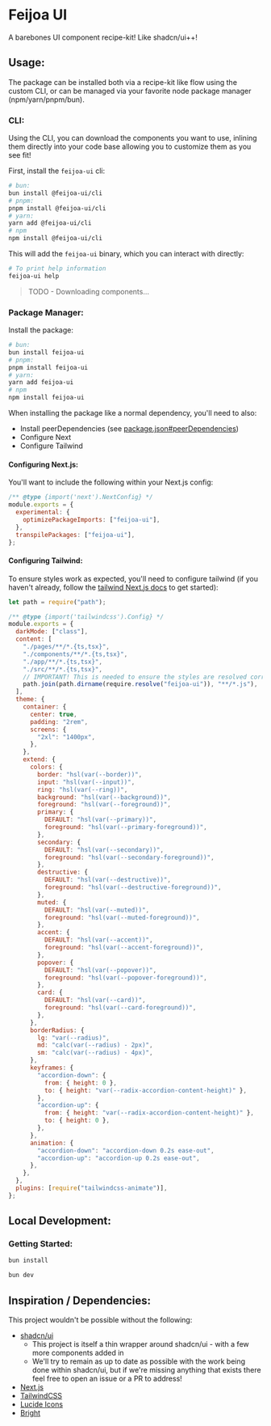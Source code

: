 # Feijoa UI

A barebones UI component recipe-kit! Like shadcn/ui++!

## Usage:

The package can be installed both via a recipe-kit like flow using the custom
CLI, or can be managed via your favorite node package manager
(npm/yarn/pnpm/bun).

### CLI:

Using the CLI, you can download the components you want to use, inlining them
directly into your code base allowing you to customize them as you see fit!

First, install the `feijoa-ui` cli:

```sh
# bun:
bun install @feijoa-ui/cli
# pnpm:
pnpm install @feijoa-ui/cli
# yarn:
yarn add @feijoa-ui/cli
# npm
npm install @feijoa-ui/cli
```

This will add the `feijoa-ui` binary, which you can interact with directly:

```sh
# To print help information
feijoa-ui help
```

> TODO - Downloading components...

### Package Manager:

Install the package:

```sh
# bun:
bun install feijoa-ui
# pnpm:
pnpm install feijoa-ui
# yarn:
yarn add feijoa-ui
# npm
npm install feijoa-ui
```

When installing the package like a normal dependency, you'll need to also:

- Install peerDependencies (see
  [package.json#peerDependencies](./packages/feijoa-ui/package.json))
- Configure Next
- Configure Tailwind

#### Configuring Next.js:

You'll want to include the following within your Next.js config:

```js
/** @type {import('next').NextConfig} */
module.exports = {
  experimental: {
    optimizePackageImports: ["feijoa-ui"],
  },
  transpilePackages: ["feijoa-ui"],
};
```

#### Configuring Tailwind:

To ensure styles work as expected, you'll need to configure tailwind (if you
haven't already, follow the
[tailwind Next.js docs](https://tailwindcss.com/docs/guides/nextjs) to get
started):

```js
let path = require("path");

/** @type {import('tailwindcss').Config} */
module.exports = {
  darkMode: ["class"],
  content: [
    "./pages/**/*.{ts,tsx}",
    "./components/**/*.{ts,tsx}",
    "./app/**/*.{ts,tsx}",
    "./src/**/*.{ts,tsx}",
    // IMPORTANT! This is needed to ensure the styles are resolved correctly
    path.join(path.dirname(require.resolve("feijoa-ui")), "**/*.js"),
  ],
  theme: {
    container: {
      center: true,
      padding: "2rem",
      screens: {
        "2xl": "1400px",
      },
    },
    extend: {
      colors: {
        border: "hsl(var(--border))",
        input: "hsl(var(--input))",
        ring: "hsl(var(--ring))",
        background: "hsl(var(--background))",
        foreground: "hsl(var(--foreground))",
        primary: {
          DEFAULT: "hsl(var(--primary))",
          foreground: "hsl(var(--primary-foreground))",
        },
        secondary: {
          DEFAULT: "hsl(var(--secondary))",
          foreground: "hsl(var(--secondary-foreground))",
        },
        destructive: {
          DEFAULT: "hsl(var(--destructive))",
          foreground: "hsl(var(--destructive-foreground))",
        },
        muted: {
          DEFAULT: "hsl(var(--muted))",
          foreground: "hsl(var(--muted-foreground))",
        },
        accent: {
          DEFAULT: "hsl(var(--accent))",
          foreground: "hsl(var(--accent-foreground))",
        },
        popover: {
          DEFAULT: "hsl(var(--popover))",
          foreground: "hsl(var(--popover-foreground))",
        },
        card: {
          DEFAULT: "hsl(var(--card))",
          foreground: "hsl(var(--card-foreground))",
        },
      },
      borderRadius: {
        lg: "var(--radius)",
        md: "calc(var(--radius) - 2px)",
        sm: "calc(var(--radius) - 4px)",
      },
      keyframes: {
        "accordion-down": {
          from: { height: 0 },
          to: { height: "var(--radix-accordion-content-height)" },
        },
        "accordion-up": {
          from: { height: "var(--radix-accordion-content-height)" },
          to: { height: 0 },
        },
      },
      animation: {
        "accordion-down": "accordion-down 0.2s ease-out",
        "accordion-up": "accordion-up 0.2s ease-out",
      },
    },
  },
  plugins: [require("tailwindcss-animate")],
};
```

## Local Development:

### Getting Started:

```sh
bun install
```

```sh
bun dev
```

## Inspiration / Dependencies:

This project wouldn't be possible without the following:

- [shadcn/ui](https://ui.shadcn.com/)
  - This project is itself a thin wrapper around shadcn/ui - with a few more
    components added in
  - We'll try to remain as up to date as possible with the work being done
    within shadcn/ui, but if we're missing anything that exists there feel free
    to open an issue or a PR to address!
- [Next.js](https://nextjs.org/)
- [TailwindCSS](https://tailwindcss.com/)
- [Lucide Icons](https://lucide.dev/)
- [Bright](https://bright.codehike.org/)
